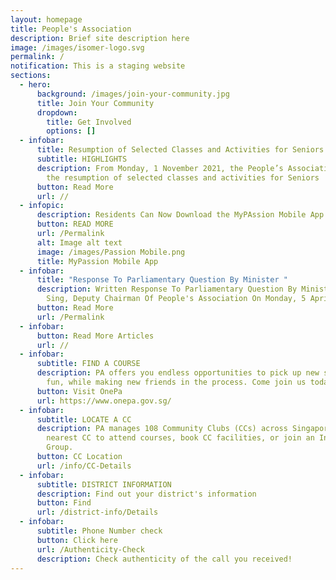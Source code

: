 ```yaml
---
layout: homepage
title: People's Association
description: Brief site description here
image: /images/isomer-logo.svg
permalink: /
notification: This is a staging website
sections:
  - hero:
      background: /images/join-your-community.jpg
      title: Join Your Community
      dropdown:
        title: Get Involved
        options: []
  - infobar:
      title: Resumption of Selected Classes and Activities for Seniors
      subtitle: HIGHLIGHTS
      description: From Monday, 1 November 2021, the People’s Association will pilot
        the resumption of selected classes and activities for Seniors
      button: Read More
      url: //
  - infopic:
      description: Residents Can Now Download the MyPAssion Mobile App on Their Phones
      button: READ MORE
      url: /Permalink
      alt: Image alt text
      image: /images/Passion Mobile.png
      title: MyPassion Mobile App
  - infobar:
      title: "Response To Parliamentary Question By Minister "
      description: Written Response To Parliamentary Question By Minister Chan Chun
        Sing, Deputy Chairman Of People's Association On Monday, 5 April 2021
      button: Read More
      url: /Permalink
  - infobar:
      button: Read More Articles
      url: //
  - infobar:
      subtitle: FIND A COURSE
      description: PA offers you endless opportunities to pick up new skills, have
        fun, while making new friends in the process. Come join us today
      button: Visit OnePa
      url: https://www.onepa.gov.sg/
  - infobar:
      subtitle: LOCATE A CC
      description: PA manages 108 Community Clubs (CCs) across Singapore. Visit your
        nearest CC to attend courses, book CC facilities, or join an Interest
        Group.
      button: CC Location
      url: /info/CC-Details
  - infobar:
      subtitle: DISTRICT INFORMATION
      description: Find out your district's information
      button: Find
      url: /district-info/Details
  - infobar:
      subtitle: Phone Number check
      button: Click here
      url: /Authenticity-Check
      description: Check authenticity of the call you received!
---
```

